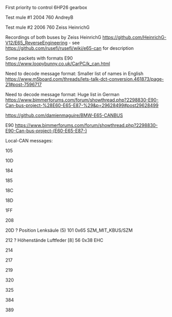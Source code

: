 First priority to control 6HP26 gearbox

Test mule #1 2004 760 AndreyB

Test mule #2 2006 760 Zeiss HeinrichG

Recordings of both buses by Zeiss HeinrichG https://github.com/HeinrichG-V12/E65_ReverseEngineering - see https://github.com/rusefi/rusefi/wiki/e65-can for description

Some packets with formats E90 https://www.loopybunny.co.uk/CarPC/k_can.html

Need to decode message format: Smaller list of names in English https://www.m5board.com/threads/lets-talk-dct-conversion.461873/page-21#post-7596717

Need to decode message format: Huge list in German https://www.bimmerforums.com/forum/showthread.php?2298830-E90-Can-bus-project-%28E60-E65-E87-%29&p=29628499#post29628499




https://github.com/damienmaguire/BMW-E65-CANBUS




E90 https://www.bimmerforums.com/forum/showthread.php?2298830-E90-Can-bus-project-(E60-E65-E87-)



Local-CAN messages:

 105

 10D

 184

 185

 18C

 18D

 1FF

 208

 20D ? Position Lenksäule (5) 101 0x65 SZM_MIT_KBUS/SZM

 212 ? Höhenstände Luftfeder [8] 56 0x38 EHC 

 214

 217

 219

 320

 325

 384

 389

